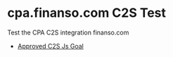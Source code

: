 # cpa.finanso.com C2S Test

Test the CPA C2S integration finanso.com

- [Approved C2S Js Goal](js.html)
